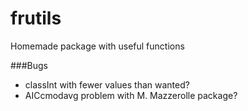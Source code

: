 # frutils
Homemade package with useful functions

###Bugs

- classInt with fewer values than wanted?
- AICcmodavg problem with M. Mazzerolle package?
